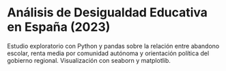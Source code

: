 # Análisis de Desigualdad Educativa en España (2023)
Estudio exploratorio con Python y pandas sobre la relación entre abandono escolar, renta media por comunidad autónoma y orientación política del gobierno regional. Visualización con seaborn y matplotlib.
